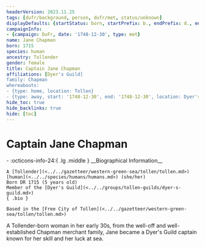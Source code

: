 ```yaml
---
headerVersion: 2023.11.25
tags: [dufr/background, person, dufr/met, status/unknown]
displayDefaults: {startStatus: born, startPrefix: b., endPrefix: d., endStatus: died}
campaignInfo:
- {campaign: DuFr, date: '1748-12-30', type: met}
name: Jane Chapman
born: 1715
species: human
ancestry: Tollender
gender: female
title: Captain Jane Chapman
affiliations: [Dyer's Guild]
family: Chapman
whereabouts:
- {type: home, location: Tollen}
- {type: away, start: '1748-12-30', end: '1748-12-30', location: Dyer's Guildhall}
hide_toc: true
hide_backlinks: true
hide: [toc]
---
```

# Captain Jane Chapman
<div class="grid cards ext-narrow-margin ext-one-column" markdown>
- :octicons-info-24:{ .lg .middle } __Biographical Information__

    A [Tollender](<../../gazetteer/western-green-sea/tollen/tollen.md>) [human](<../../species/humans/humans.md>) (she/her)  
    Born DR 1715 (5 years old)  
    Member of the [Dyer's Guild](<../../groups/tollen-guilds/dyer-s-guild.md>)  
    { .bio }

    Based in the [Free City of Tollen](<../../gazetteer/western-green-sea/tollen/tollen.md>)
</div>



A Tollender-born woman in her early 30s, from the well-off and well-established Chapman merchant family, Jane became a Dyer's Guild captain known for her skill and her luck at sea. 


